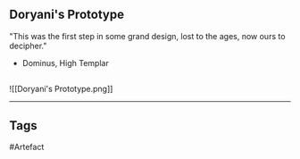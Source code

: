 ## Doryani's Prototype
"This was the first step in some grand design,
lost to the ages, now ours to decipher."
- Dominus, High Templar
## 
![[Doryani's Prototype.png]]

---
## Tags
#Artefact
